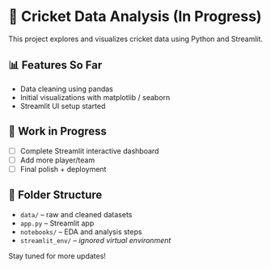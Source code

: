 # 🏏 Cricket Data Analysis (In Progress)

This project explores and visualizes cricket data using Python and Streamlit.

## 📊 Features So Far
- Data cleaning using pandas
- Initial visualizations with matplotlib / seaborn
- Streamlit UI setup started

## 🔧 Work in Progress
- [ ] Complete Streamlit interactive dashboard
- [ ] Add more player/team
- [ ] Final polish + deployment

## 📁 Folder Structure
- `data/` – raw and cleaned datasets
- `app.py` – Streamlit app
- `notebooks/` – EDA and analysis steps
- `streamlit_env/` – *ignored virtual environment*

Stay tuned for more updates!
